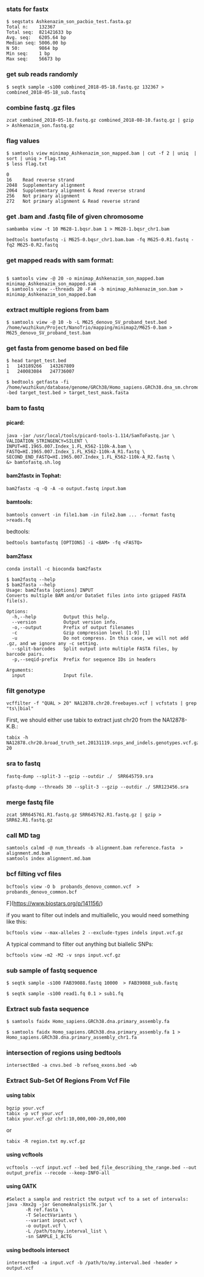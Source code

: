 ### stats for fastx

```
$ seqstats Ashkenazim_son_pacbio_test.fasta.gz 
Total n:	132367
Total seq:	821421633 bp
Avg. seq:	6205.64 bp
Median seq:	5006.00 bp
N 50:		9864 bp
Min seq:	1 bp
Max seq:	56673 bp

```



### get sub reads randomly
```
$ seqtk sample -s100 combined_2018-05-18.fastq.gz 132367 > combined_2018-05-18_sub.fastq
```

### combine fastq .gz files
```
zcat combined_2018-05-18.fastq.gz combined_2018-08-10.fastq.gz | gzip > Ashkenazim_son.fastq.gz
```



### flag values
```
$ samtools view minimap_Ashkenazim_son_mapped.bam | cut -f 2 | uniq  | sort | uniq > flag.txt
$ less flag.txt

0
16    Read reverse strand
2048  Supplementary alignment
2064  Supplementary alignment & Read reverse strand
256   Not primary alignment
272   Not primary alignment & Read reverse strand

```

### get .bam  and .fastq file of given chromosome

```
sambamba view -t 10 M628-1.bqsr.bam 1 > M628-1.bqsr_chr1.bam

bedtools bamtofastq -i M625-0.bqsr_chr1.bam.bam -fq M625-0.R1.fastq -fq2 M625-0.R2.fastq
```



### get mapped reads with sam format:
```

$ samtools view -@ 20 -o minimap_Ashkenazim_son_mapped.bam  minimap_Ashkenazim_son_mapped.sam
$ samtools view --threads 20 -F 4 -b minimap_Ashkenazim_son.bam > minimap_Ashkenazim_son_mapped.bam
```


### extract multiple regions from bam
```
$ samtools view -@ 10 -b -L M625_denovo_SV_proband_test.bed /home/wuzhikun/Project/NanoTrio/mapping/minimap2/M625-0.bam > M625_denovo_SV_proband_test.bam
```


### get fasta from genome based on bed file
```
$ head target_test.bed
1	143189266	143267809
1	240083084	247736007
```

```
$ bedtools getfasta -fi /home/wuzhikun/database/genome/GRCh38/Homo_sapiens.GRCh38.dna_sm.chromosome.1.fa -bed target_test.bed > target_test_mask.fasta
```


### bam to fastq

#### picard:
```
java -jar /usr/local/tools/picard-tools-1.114/SamToFastq.jar \
VALIDATION_STRINGENCY=SILENT \
INPUT=HI.1965.007.Index_1.FL_K562-110k-A.bam \
FASTQ=HI.1965.007.Index_1.FL_K562-110k-A_R1.fastq \
SECOND_END_FASTQ=HI.1965.007.Index_1.FL_K562-110k-A_R2.fastq \
&> bamtofastq.sh.log
```


#### bam2fastx in Tophat:
```
bam2fastx -q -Q -A -o output.fastq input.bam
```


#### bamtools:
```
bamtools convert -in file1.bam -in file2.bam ... -format fastq >reads.fq
```

bedtools:
```
bedtools bamtofastq [OPTIONS] -i <BAM> -fq <FASTQ>
```

#### bam2fasx
```
conda install -c bioconda bam2fastx
```


```
$ bam2fastq --help
$ bam2fasta --help
Usage: bam2fasta [options] INPUT
Converts multiple BAM and/or DataSet files into into gzipped FASTA file(s).

Options:
  -h,--help          Output this help.
  --version          Output version info.
  -o,--output        Prefix of output filenames
  -c                 Gzip compression level [1-9] [1]
  -u                 Do not compress. In this case, we will not add .gz, and we ignore any -c setting.
  --split-barcodes   Split output into multiple FASTA files, by barcode pairs.
  -p,--seqid-prefix  Prefix for sequence IDs in headers

Arguments:
  input              Input file.

```



### filt genotype
```
vcffilter -f "QUAL > 20" NA12878.chr20.freebayes.vcf | vcfstats | grep "ts\|bial"
```


First, we should either use tabix to extract just chr20 from the NA12878-K.B.:
```
tabix -h NA12878.chr20.broad_truth_set.20131119.snps_and_indels.genotypes.vcf.gz 20
```



### sra to fastq
```
fastq-dump --split-3 --gzip --outdir ./  SRR645759.sra
```

```
pfastq-dump --threads 30 --split-3 --gzip --outdir ./ SRR123456.sra 
```



### merge fastq file

```
zcat SRR645761.R1.fastq.gz SRR645762.R1.fastq.gz | gzip > SRR62.R1.fastq.gz
```


### call MD tag
```
samtools calmd -@ num_threads -b alignment.bam reference.fasta  > alignment.md.bam 
samtools index alignment.md.bam

```



### bcf filting vcf files
```
bcftools view -O b  probands_denovo_common.vcf  > probands_denovo_common.bcf
```


F](https://www.biostars.org/p/141156/)

if you want to filter out indels and multiallelic, you would need something like this:
```
bcftools view --max-alleles 2 --exclude-types indels input.vcf.gz
```


A typical command to filter out anything but biallelic SNPs:
```
bcftools view -m2 -M2 -v snps input.vcf.gz
```
### sub sample of fastq sequence
```
$ seqtk sample -s100 FAB39088.fastq 10000  > FAB39088_sub.fastq
```

```
$ seqtk sample -s100 read1.fq 0.1 > sub1.fq
```

### Extract sub fasta sequence
```
$ samtools faidx Homo_sapiens.GRCh38.dna.primary_assembly.fa

$ samtools faidx Homo_sapiens.GRCh38.dna.primary_assembly.fa 1 > Homo_sapiens.GRCh38.dna.primary_assembly_chr1.fa
```


### intersection of regions using bedtools
```
intersectBed -a cnvs.bed -b refseq_exons.bed -wb
```



### Extract Sub-Set Of Regions From Vcf File
#### using tabix
```
bgzip your.vcf
tabix -p vcf your.vcf
tabix your.vcf.gz chr1:10,000,000-20,000,000
```
or 
```
tabix -R region.txt my.vcf.gz
```

#### using vcftools
```
vcftools --vcf input.vcf --bed bed_file_describing_the_range.bed --out output_prefix --recode --keep-INFO-all
```

#### using GATK
```
#Select a sample and restrict the output vcf to a set of intervals:     
java -Xmx2g -jar GenomeAnalysisTK.jar \
       -R ref.fasta \
       -T SelectVariants \
       --variant input.vcf \
       -o output.vcf \
       -L /path/to/my.interval_list \
       -sn SAMPLE_1_ACTG
```

#### using bedtools intersect
```
intersectBed -a input.vcf -b /path/to/my.interval.bed -header > output.vcf
```


